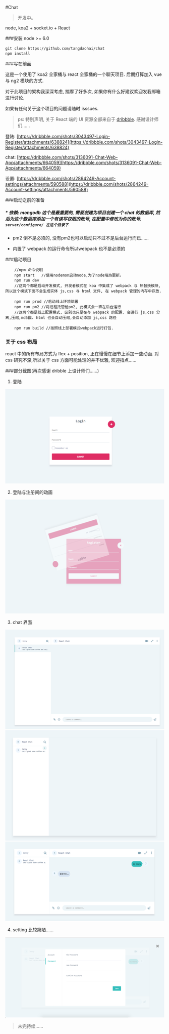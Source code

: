 #Chat

> 开发中。

node, koa2 + socket.io + React

###安装  node >= 6.0

    git clone https://github.com/tangdaohai/chat
    npm install

###写在前面

这是一个使用了 koa2 全家桶与 react 全家桶的一个聊天项目.
后期打算加入 vue 与 ng2 模块的方式.

对于此项目的架构我深深考虑, 揣摩了好多次, 如果你有什么好建议欢迎发我邮箱进行讨论.

如果有任何关于这个项目的问题请随时 isssues.

> ps: 特别声明, 关于 React 端的 UI 资源全部来自于 [dribbble](https://dribbble.com).
感谢设计师们……

登陆: [https://dribbble.com/shots/3043497-Login-Register/attachments/638824](https://dribbble.com/shots/3043497-Login-Register/attachments/638824)

chat: [https://dribbble.com/shots/3136091-Chat-Web-App/attachments/664059](https://dribbble.com/shots/3136091-Chat-Web-App/attachments/664059)

设置: [https://dribbble.com/shots/2864249-Account-settings/attachments/590588](https://dribbble.com/shots/2864249-Account-settings/attachments/590588)

###启动之前的准备

##### * 依赖: mongodb 这个是最重要的, 需要创建为项目创建一个 chat 的数据库, 然后为这个数据库添加一个有读写权限的账号, 在配置中修改为你的账号. `server/configure/ 在这个目录下`

* pm2 倒不是必须的, 没有pm2也可以启动只不过不是后台运行而已……

* 内置了 webpack 的运行命令所以webpack 也不是必须的

###启动项目
```
    //npm 命令说明
    npm start   //使用nodemon启动node,为了node端热更新。
    npm run dev
    //这两个都是启动开发模式, 开发者模式在 koa 中集成了 webpack 与 热替换模块, 所以这个模式下面不会生成实体 js,css 与 html 文件, 在 webpack 管理的内存中存放.

    npm run prod //启动线上环境部署
    npm run pm2 //将进程托管给pm2, 此模式会一直在后台运行
    //这两个都是线上配置模式, 区别也只是在与 webpack 的配置. 会进行 js,css 分离,压缩,md5戳. html 也会自动压缩,会自动添加 js,css 路径

    npm run build //按照线上部署模式webpack进行打包.
```

### 关于 css 布局

react 中的所有布局方式为 flex + position, 正在慢慢在细节上添加一些动画. 对 css 研究不深,所以关于 css 方面可能处理的并不优雅, 欢迎指点……

###部分截图(再次感谢 dribble 上设计师们……)

1. 登陆

![登陆](./docs/login.png)

2. 登陆与注册间的动画

![登陆与注册](./docs/login-animation.png)

3. chat 界面

![chat-1](./docs/chat-1.png)
![chat-2](./docs/chat-2.png)
![chat-3](./docs/chat-3.png)

4. setting 比较简陋……

![setting](./docs/setting.png)

> 未完待续……


